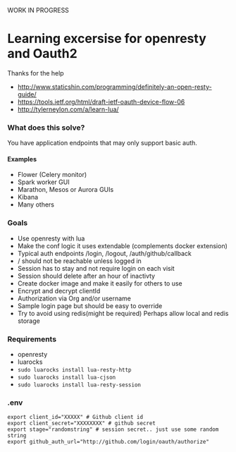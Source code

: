 WORK IN PROGRESS
# Learning excersise for openresty and Oauth2
Thanks for the help
* http://www.staticshin.com/programming/definitely-an-open-resty-guide/
* https://tools.ietf.org/html/draft-ietf-oauth-device-flow-06
* http://tylerneylon.com/a/learn-lua/

### What does this solve?
You have application endpoints that may only support basic auth.  
#### Examples
* Flower (Celery monitor)
* Spark worker GUI
* Marathon, Mesos or Aurora GUIs
* Kibana
* Many others

### Goals
* Use openresty with lua
* Make the conf logic it uses extendable (complements docker extension)
* Typical auth endpoints /login, /logout, /auth/github/callback
* / should not be reachable unless logged in
* Session has to stay and not require login on each visit
* Session should delete after an hour of inactivty
* Create docker image and make it easily for others to use
* Encrypt and decrypt clientId
* Authorization via Org and/or username
* Sample login page but should be easy to override
* Try to avoid using redis(might be required) Perhaps allow local and redis storage


### Requirements
* openresty
* luarocks
* `sudo luarocks install lua-resty-http`
* `sudo luarocks install lua-cjson`
* `sudo luarocks install lua-resty-session`

### .env
```
export client_id="XXXXX" # Github client id
export client_secret="XXXXXXXX" # github secret
export stage="randomstring" # session secret.. just use some random string
export github_auth_url="http://github.com/login/oauth/authorize"
```





